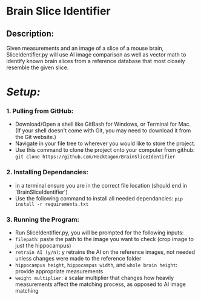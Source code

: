 # **Brain Slice Identifier**  
## Description:  
Given measurements and an image of a slice of a mouse brain, SliceIdentifier.py will use AI image comparison as well as vector math to identify known brain slices from a reference database that most closely resemble the given slice.

# *Setup:*
### 1. Pulling from GitHub:  
  - Download/Open a shell like GitBash for Windows, or Terminal for Mac. (If your shell doesn't come with Git, you may need to download it from the Git website.)
  - Navigate in your file tree to wherever you would like to store the project.
  - Use this command to clone the project onto your computer from github:  
    `git clone https://github.com/Hecktagon/BrainSliceIdentifier`

### 2. Installing Dependancies:  
  - in a terminal ensure you are in the correct file location (should end in 'BrainSliceIdentifier')
  - Use the following command to install all needed dependancies:
    `pip install -r requirements.txt`

### 3. Running the Program:  
  - Run SliceIdentifier.py, you will be prompted for the following inputs:
  - `filepath`: paste the path to the image you want to check (crop image to just the hippocampus)
  - `retrain AI (y/n)`: y retrains the AI on the reference images, not needed unless changes were made to the reference folder
  - `hippocampus height`, `hippocampus width`, and `whole brain height`: provide appropriate measurements
  - `weight multiplier`: a scalar multiplier that changes how heavily measurements affect the matching process, as opposed to AI image matching
